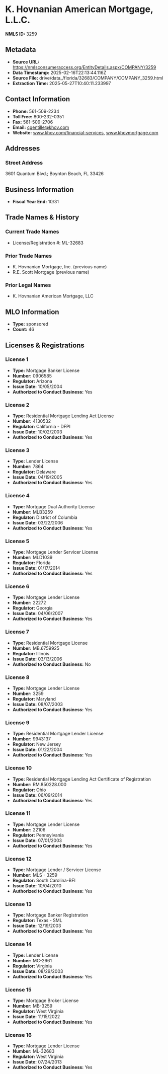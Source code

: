 # K. Hovnanian American Mortgage, L.L.C.

**NMLS ID:** 3259

## Metadata
- **Source URL:** https://nmlsconsumeraccess.org/EntityDetails.aspx/COMPANY/3259
- **Data Timestamp:** 2025-02-16T22:13:44.116Z
- **Source File:** drive/data_/florida/32683/COMPANY/COMPANY_3259.html
- **Extraction Time:** 2025-05-27T10:40:11.233997

## Contact Information
- **Phone:** 561-509-2234
- **Toll Free:** 800-232-0351
- **Fax:** 561-509-2706
- **Email:** cgentille@khov.com
- **Website:** www.khov.com/financial-services, www.khovmortgage.com

## Addresses
### Street Address
3601 Quantum Blvd.; Boynton Beach, FL 33426

## Business Information
- **Fiscal Year End:** 10/31

## Trade Names & History
### Current Trade Names
- License/Registration #: ML-32683

### Prior Trade Names
- K. Hovnanian Mortgage, Inc. (previous name)
- R.E. Scott Mortgage (previous name)

### Prior Legal Names
- K. Hovnanian American Mortgage, LLC

## MLO Information
- **Type:** sponsored
- **Count:** 46

## Licenses & Registrations

### License 1
- **Type:** Mortgage Banker License
- **Number:** 0906585
- **Regulator:** Arizona
- **Issue Date:** 10/05/2004
- **Authorized to Conduct Business:** Yes

### License 2
- **Type:** Residential Mortgage Lending Act License
- **Number:** 4130532
- **Regulator:** California - DFPI
- **Issue Date:** 10/02/2003
- **Authorized to Conduct Business:** Yes

### License 3
- **Type:** Lender License
- **Number:** 7864
- **Regulator:** Delaware
- **Issue Date:** 04/19/2005
- **Authorized to Conduct Business:** Yes

### License 4
- **Type:** Mortgage Dual Authority License
- **Number:** MLB3259
- **Regulator:** District of Columbia
- **Issue Date:** 03/22/2006
- **Authorized to Conduct Business:** Yes

### License 5
- **Type:** Mortgage Lender Servicer License
- **Number:** MLD1039
- **Regulator:** Florida
- **Issue Date:** 01/17/2014
- **Authorized to Conduct Business:** Yes

### License 6
- **Type:** Mortgage Lender License
- **Number:** 22272
- **Regulator:** Georgia
- **Issue Date:** 04/06/2007
- **Authorized to Conduct Business:** Yes

### License 7
- **Type:** Residential Mortgage License
- **Number:** MB.6759925
- **Regulator:** Illinois
- **Issue Date:** 03/13/2006
- **Authorized to Conduct Business:** No

### License 8
- **Type:** Mortgage Lender License
- **Number:** 3259
- **Regulator:** Maryland
- **Issue Date:** 08/07/2003
- **Authorized to Conduct Business:** Yes

### License 9
- **Type:** Residential Mortgage Lender License
- **Number:** 9943137
- **Regulator:** New Jersey
- **Issue Date:** 01/22/2004
- **Authorized to Conduct Business:** Yes

### License 10
- **Type:** Residential Mortgage Lending Act Certificate of Registration
- **Number:** RM.850228.000
- **Regulator:** Ohio
- **Issue Date:** 06/09/2014
- **Authorized to Conduct Business:** Yes

### License 11
- **Type:** Mortgage Lender License
- **Number:** 22106
- **Regulator:** Pennsylvania
- **Issue Date:** 07/01/2003
- **Authorized to Conduct Business:** Yes

### License 12
- **Type:** Mortgage Lender / Servicer License
- **Number:** MLS - 3259
- **Regulator:** South Carolina-BFI
- **Issue Date:** 10/04/2010
- **Authorized to Conduct Business:** Yes

### License 13
- **Type:** Mortgage Banker Registration
- **Regulator:** Texas - SML
- **Issue Date:** 12/19/2003
- **Authorized to Conduct Business:** Yes

### License 14
- **Type:** Lender License
- **Number:** MC-2661
- **Regulator:** Virginia
- **Issue Date:** 08/29/2003
- **Authorized to Conduct Business:** Yes

### License 15
- **Type:** Mortgage Broker License
- **Number:** MB-3259
- **Regulator:** West Virginia
- **Issue Date:** 11/15/2022
- **Authorized to Conduct Business:** Yes

### License 16
- **Type:** Mortgage Lender License
- **Number:** ML-32683
- **Regulator:** West Virginia
- **Issue Date:** 07/24/2013
- **Authorized to Conduct Business:** Yes
